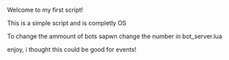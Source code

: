 Welcome to my first script!

This is a simple script and is completly OS

To change the ammount of bots sapwn change the number in bot_server.lua

enjoy, i thought this could be good for events!